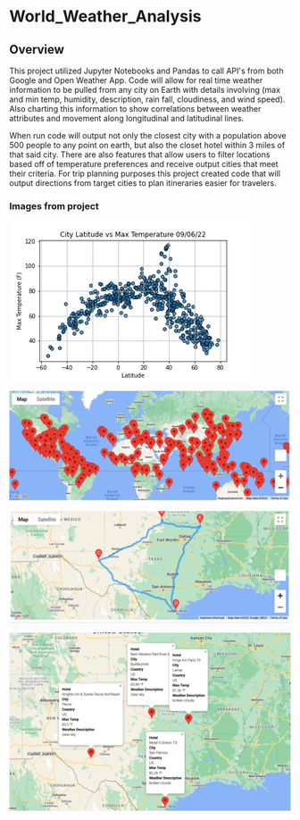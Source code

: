 # World_Weather_Analysis

## Overview 

This project utilized Jupyter Notebooks and Pandas to call API's from both Google and Open Weather App. Code will allow for real time weather information to be pulled from any city on Earth with details involving (max and min temp, humidity, description, rain fall, cloudiness, and wind speed). Also charting this information to show correlations between weather attributes and movement along longitudinal and latitudinal lines. 
  
  When run code will output not only the closest city with a population above 500 people to any point on earth, but also the closet hotel within 3 miles of that said city. There are also features that allow users to filter locations based off of temperature preferences and receive output cities that meet their criteria. For trip planning purposes this project created code that will output directions from target cities to plan itineraries easier for travelers.

  
  ### Images from project 
  
  ![This is an image](https://github.com/BrandonCodes95/World_Weather_Analysis/blob/80c40280fb2b610210153e84becd3e7aff708c85/weather_data/Fig1.png)
  
  ![This is an image](https://github.com/BrandonCodes95/World_Weather_Analysis/blob/80c40280fb2b610210153e84becd3e7aff708c85/Vacation_Search/Vacation_Search_Image.PNG)
  
  ![This is an image](https://github.com/BrandonCodes95/World_Weather_Analysis/blob/80c40280fb2b610210153e84becd3e7aff708c85/Vacation_Itinerary/Weather_Travel_Map.PNG)
  
  ![This is an image](https://github.com/BrandonCodes95/World_Weather_Analysis/blob/80c40280fb2b610210153e84becd3e7aff708c85/Vacation_Itinerary/Weather_travel_map_markers.PNG)
  
  
